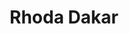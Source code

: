 ---
title: "Rhoda Dakar"
summary: "Rhoda Dakar is a British singer and musician, best known as the lead singer of The Bodysnatchers, who were signed to the 2 Tone record label. She also worked with The Specials/Special AKA, and also other 2-Tone artists."
image: "rhoda-dakar.jpg"
apple_music_artist_url: "https://music.apple.com/gb/artist/rhoda-dakar/31868785"
wikipedia_url: "https://en.wikipedia.org/wiki/Rhoda_Dakar"
---